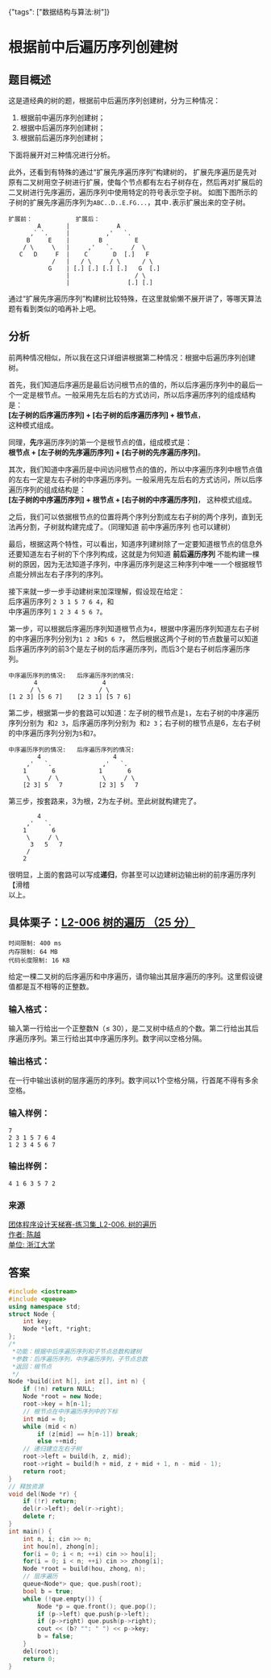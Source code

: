 {"tags": ["数据结构与算法:树"]}

# 根据前中后遍历序列创建树

## 题目概述

这是道经典的树的题，根据前中后遍历序列创建树，分为三种情况：
1. 根据前中遍历序列创建树；
2. 根据中后遍历序列创建树；
3. 根据前后遍历序列创建树；

下面将展开对三种情况进行分析。

此外，还看到有特殊的通过“扩展先序遍历序列”构建树的，
扩展先序遍历是先对原有二叉树用空子树进行扩展，使每个节点都有左右子树存在，然后再对扩展后的二叉树进行先序遍历，遍历序列中使用特定的符号表示空子树。
如图下图所示的子树的扩展先序遍历序列为`ABC..D..E.FG...`，其中`.`表示扩展出来的空子树。

```
扩展前：            扩展后：
        A       |             A
      ,` `.     |          ,'   `.
     B     E    |        B         E
    / \     \   |     ,'   `.     /  \
   C   D     F  |    C       D  [.]   F
            /   |   / \     / \      / \
           G    | [.] [.] [.] [.]   G  [.]
                |                  / \
                |                [.] [.]
```
通过“扩展先序遍历序列”构建树比较特殊，在这里就偷懒不展开讲了，等哪天算法题有看到类似的咱再补上吧。

## 分析

前两种情况相似，所以我在这只详细讲根据第二种情况：根据中后遍历序列创建树。

首先，我们知道后序遍历是最后访问根节点的值的，所以后序遍历序列中的最后一个一定是根节点。一般采用先左后右的方式访问，所以后序遍历序列的组成结构是：  
**\[左子树的后序遍历序列\] + \[右子树的后序遍历序列\] + 根节点**，  
这种模式组成。

同理，**先**序遍历序列的第一个是根节点的值，组成模式是：  
**根节点 + \[左子树的先序遍历序列\] + \[右子树的先序遍历序列\]**。

其次，我们知道中序遍历是中间访问根节点的值的，所以中序遍历序列中根节点值的左右一定是左右子树的中序遍历序列。一般采用先左后右的方式访问，所以后序遍历序列的组成结构是：  
**\[左子树的中序遍历序列\] + 根节点 + \[右子树的中序遍历序列\]**，
这种模式组成。

之后，我们可以依据根节点的位置将两个序列分割成左右子树的两个序列，直到无法再分割，子树就构建完成了。（同理知道 前中序遍历序列 也可以建树）

最后，根据这两个特性，可以看出，知道序列建树除了一定要知道根节点的信息外还要知道左右子树的下个序列构成，这就是为何知道 **前后遍历序列** 不能构建一棵树的原因，因为无法知道子序列，中序遍历序列是这三种序列中唯一一个根据根节点能分辨出左右子序列的序列。

接下来就一步一步手动建树来加深理解，假设现在给定：  
后序遍历序列 `2 3 1 5 7 6 4`，和  
中序遍历序列 `1 2 3 4 5 6 7`。

第一步，可以根据后序遍历序列知道根节点为`4`，根据中序遍历序列知道左右子树的中序遍历序列分别为`1 2 3`和`5 6 7`，
然后根据这两个子树的节点数量可以知道后序遍历序列的前3个是左子树的后序遍历序列，而后3个是右子树后序遍历序列。
```
中序遍历序列的情况:   后序遍历序列的情况:
       4                  4
      / \                / \
[1 2 3] [5 6 7]    [2 3 1] [5 7 6]
```
第二步，根据第一步的套路可以知道：左子树的根节点是`1`，左右子树的中序遍历序列分别为` `和`2 3`，后序遍历序列分别为` `和`2 3`；右子树的根节点是6，左右子树的中序遍历序列分别为`5`和`7`。
```
中序遍历序列的情况:   后序遍历序列的情况:
        4                    4
     ,'   `.              ,'   `.
    1       6            1       6
     \     / \            \     / \
    [2 3] 5   7          [2 3] 5   7
```
第三步，按套路来，3为根，2为左子树。至此树就构建完了。
```
        4     
     ,'   `.   
    1       6  
     \     / \ 
      3   5   7
     /
    2
```
很明显，上面的套路可以写成**递归**，你甚至可以边建树边输出树的前序遍历序列【滑稽  
以上。

## 具体栗子：[L2-006 树的遍历 （25 分）](https://pintia.cn/problem-sets/994805046380707840/problems/994805069361299456)
```
时间限制: 400 ms
内存限制: 64 MB
代码长度限制: 16 KB
```
给定一棵二叉树的后序遍历和中序遍历，请你输出其层序遍历的序列。这里假设键值都是互不相等的正整数。

### 输入格式：
输入第一行给出一个正整数N（≤ 30），是二叉树中结点的个数。第二行给出其后序遍历序列。第三行给出其中序遍历序列。数字间以空格分隔。

### 输出格式：
在一行中输出该树的层序遍历的序列。数字间以1个空格分隔，行首尾不得有多余空格。

### 输入样例：
```
7
2 3 1 5 7 6 4
1 2 3 4 5 6 7
```
### 输出样例：
```
4 1 6 3 5 7 2
```
### 来源
[团体程序设计天梯赛-练习集_L2-006. 树的遍历  
作者: 陈越  
单位: 浙江大学](https://pintia.cn/problem-sets/994805046380707840/problems/994805069361299456)

## 答案
```CPP
#include <iostream>
#include <queue>
using namespace std;
struct Node {
	int key;
	Node *left, *right;
};
/*
 *功能：根据中后序遍历序列和子节点总数构建树
 *参数：后序遍历序列，中序遍历序列，子节点总数
 *返回：根节点
 */
Node *build(int h[], int z[], int n) {
	if (!n) return NULL;
	Node *root = new Node;
	root->key = h[n-1];
	// 根节点在中序遍历序列中的下标 
	int mid = 0;
	while (mid < n)
		if (z[mid] == h[n-1]) break;
		else ++mid;
	// 递归建立左右子树 
	root->left = build(h, z, mid);
	root->right = build(h + mid, z + mid + 1, n - mid - 1);
	return root;
}
// 释放资源 
void del(Node *r) {
	if (!r) return;
	del(r->left); del(r->right);
	delete r;
}
int main() {
	int n, i; cin >> n;
	int hou[n], zhong[n];
	for(i = 0; i < n; ++i) cin >> hou[i];
	for(i = 0; i < n; ++i) cin >> zhong[i];
	Node *root = build(hou, zhong, n);
	// 层序遍历
	queue<Node*> que; que.push(root);
	bool b = true;
	while (!que.empty()) {
		Node *p = que.front(); que.pop();
		if (p->left) que.push(p->left);
		if (p->right) que.push(p->right);
		cout << (b? "": " ") << p->key;
		b = false;
	}
	del(root);
	return 0;
}
```
